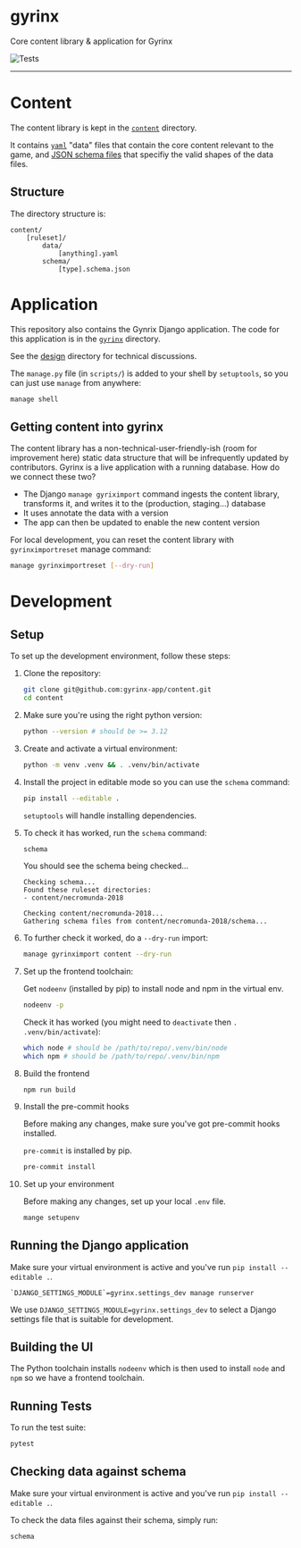 # gyrinx

Core content library & application for Gyrinx

![Tests](https://github.com/gyrinx-app/content/actions/workflows/test.yaml/badge.svg)

---

# Content

The content library is kept in the [`content`](./content/) directory.

It contains [`yaml`](https://en.m.wikipedia.org/wiki/YAML) "data" files that contain the core content relevant to the game, and [JSON schema files](https://json-schema.org/) that specifiy the valid shapes of the data files.

## Structure

The directory structure is:

```
content/
    [ruleset]/
        data/
            [anything].yaml
        schema/
            [type].schema.json
```

# Application

This repository also contains the Gynrix Django application. The code for this application is in the [`gyrinx`](./gyrinx/) directory.

See the [design](./design/) directory for technical discussions.

The `manage.py` file (in `scripts/`) is added to your shell by `setuptools`, so you can just use `manage` from anywhere:

```bash
manage shell
```

## Getting content into gyrinx

The content library has a non-technical-user-friendly-ish (room for improvement here) static data structure that will be infrequently updated by contributors. Gyrinx is a live application with a running database. How do we connect these two?

-   The Django `manage gyriximport` command ingests the content library, transforms it, and writes it to the (production, staging...) database
-   It uses annotate the data with a version
-   The app can then be updated to enable the new content version

For local development, you can reset the content library with `gyrinximportreset` manage command:

```bash
manage gyrinximportreset [--dry-run]
```

# Development

## Setup

To set up the development environment, follow these steps:

1. Clone the repository:

    ```bash
    git clone git@github.com:gyrinx-app/content.git
    cd content
    ```

2. Make sure you're using the right python version:

    ```bash
    python --version # should be >= 3.12
    ```

3. Create and activate a virtual environment:

    ```bash
    python -m venv .venv && . .venv/bin/activate
    ```

4. Install the project in editable mode so you can use the `schema` command:

    ```bash
    pip install --editable .
    ```

    `setuptools` will handle installing dependencies.

5. To check it has worked, run the `schema` command:

    ```bash
    schema
    ```

    You should see the schema being checked...

    ```
    Checking schema...
    Found these ruleset directories:
    - content/necromunda-2018

    Checking content/necromunda-2018...
    Gathering schema files from content/necromunda-2018/schema...
    ```

6. To further check it worked, do a `--dry-run` import:

    ```bash
    manage gyrinximport content --dry-run
    ```

7. Set up the frontend toolchain:

    Get `nodeenv` (installed by pip) to install node and npm in the virtual env.

    ```bash
    nodeenv -p
    ```

    Check it has worked (you might need to `deactivate` then `. .venv/bin/activate`):

    ```bash
    which node # should be /path/to/repo/.venv/bin/node
    which npm # should be /path/to/repo/.venv/bin/npm
    ```

8. Build the frontend

    ```
    npm run build
    ```

9. Install the pre-commit hooks

    Before making any changes, make sure you've got pre-commit hooks installed.

    `pre-commit` is installed by pip.

    ```bash
    pre-commit install
    ```

10. Set up your environment

    Before making any changes, set up your local `.env` file.

    ```bash
    mange setupenv
    ```

## Running the Django application

Make sure your virtual environment is active and you've run `pip install --editable .`.

```
`DJANGO_SETTINGS_MODULE`=gyrinx.settings_dev manage runserver
```

We use `DJANGO_SETTINGS_MODULE=gyrinx.settings_dev` to select a Django settings file that is suitable for development.

## Building the UI

The Python toolchain installs `nodeenv` which is then used to install `node` and `npm` so we have a frontend toolchain.

## Running Tests

To run the test suite:

```bash
pytest
```

## Checking data against schema

Make sure your virtual environment is active and you've run `pip install --editable .`.

To check the data files against their schema, simply run:

```bash
schema
```
